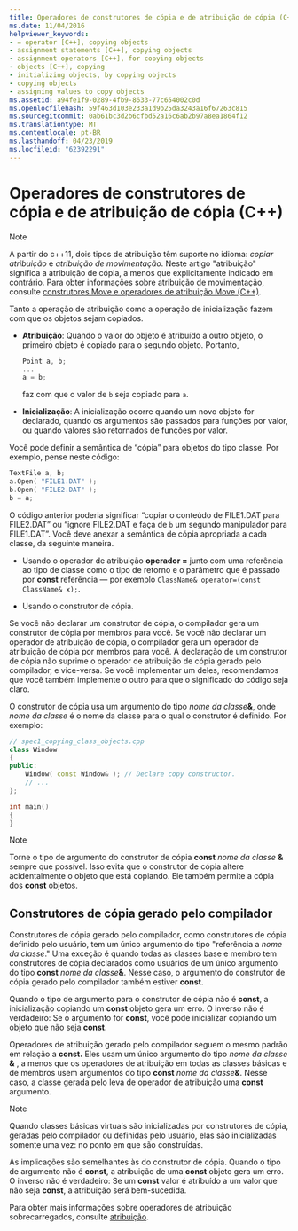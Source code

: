 ```yaml
---
title: Operadores de construtores de cópia e de atribuição de cópia (C++)
ms.date: 11/04/2016
helpviewer_keywords:
- = operator [C++], copying objects
- assignment statements [C++], copying objects
- assignment operators [C++], for copying objects
- objects [C++], copying
- initializing objects, by copying objects
- copying objects
- assigning values to copy objects
ms.assetid: a94fe1f9-0289-4fb9-8633-77c654002c0d
ms.openlocfilehash: 59f463d103e233a1d9b25da3243a16f67263c815
ms.sourcegitcommit: 0ab61bc3d2b6cfbd52a16c6ab2b97a8ea1864f12
ms.translationtype: MT
ms.contentlocale: pt-BR
ms.lasthandoff: 04/23/2019
ms.locfileid: "62392291"
---
```

# <a name="copy-constructors-and-copy-assignment-operators-c"></a>Operadores de construtores de cópia e de atribuição de cópia (C++)

> [!NOTE]
> A partir do c++11, dois tipos de atribuição têm suporte no idioma: *copiar atribuição* e *atribuição de movimentação*. Neste artigo "atribuição" significa a atribuição de cópia, a menos que explicitamente indicado em contrário. Para obter informações sobre atribuição de movimentação, consulte [construtores Move e operadores de atribuição Move (C++)](move-constructors-and-move-assignment-operators-cpp.md).
>
> Tanto a operação de atribuição como a operação de inicialização fazem com que os objetos sejam copiados.

- **Atribuição**: Quando o valor do objeto é atribuído a outro objeto, o primeiro objeto é copiado para o segundo objeto. Portanto,

    ```cpp
    Point a, b;
    ...
    a = b;
    ```

   faz com que o valor de `b` seja copiado para `a`.

- **Inicialização**: A inicialização ocorre quando um novo objeto for declarado, quando os argumentos são passados para funções por valor, ou quando valores são retornados de funções por valor.

Você pode definir a semântica de “cópia” para objetos do tipo classe. Por exemplo, pense neste código:

```cpp
TextFile a, b;
a.Open( "FILE1.DAT" );
b.Open( "FILE2.DAT" );
b = a;
```

O código anterior poderia significar “copiar o conteúdo de FILE1.DAT para FILE2.DAT” ou “ignore FILE2.DAT e faça de `b` um segundo manipulador para FILE1.DAT”. Você deve anexar a semântica de cópia apropriada a cada classe, da seguinte maneira.

- Usando o operador de atribuição **operador =** junto com uma referência ao tipo de classe como o tipo de retorno e o parâmetro que é passado por **const** referência — por exemplo `ClassName& operator=(const ClassName& x);`.

- Usando o construtor de cópia.

Se você não declarar um construtor de cópia, o compilador gera um construtor de cópia por membros para você.  Se você não declarar um operador de atribuição de cópia, o compilador gera um operador de atribuição de cópia por membros para você. A declaração de um construtor de cópia não suprime o operador de atribuição de cópia gerado pelo compilador, e vice-versa. Se você implementar um deles, recomendamos que você também implemente o outro para que o significado do código seja claro.

O construtor de cópia usa um argumento do tipo <em>nome da classe</em><strong>&</strong>, onde *nome da classe* é o nome da classe para o qual o construtor é definido. Por exemplo:

```cpp
// spec1_copying_class_objects.cpp
class Window
{
public:
    Window( const Window& ); // Declare copy constructor.
    // ...
};

int main()
{
}
```

> [!NOTE]
> Torne o tipo de argumento do construtor de cópia **const** <em>nome da classe</em> <strong>&</strong> sempre que possível. Isso evita que o construtor de cópia altere acidentalmente o objeto que está copiando. Ele também permite a cópia dos **const** objetos.

## <a name="compiler-generated-copy-constructors"></a>Construtores de cópia gerado pelo compilador

Construtores de cópia gerado pelo compilador, como construtores de cópia definido pelo usuário, tem um único argumento do tipo "referência a *nome da classe*." Uma exceção é quando todas as classes base e membro tem construtores de cópia declarados como usuários de um único argumento do tipo **const** <em>nome da classe</em><strong>&</strong>. Nesse caso, o argumento do construtor de cópia gerado pelo compilador também estiver **const**.

Quando o tipo de argumento para o construtor de cópia não é **const**, a inicialização copiando um **const** objeto gera um erro. O inverso não é verdadeiro: Se o argumento for **const**, você pode inicializar copiando um objeto que não seja **const**.

Operadores de atribuição gerado pelo compilador seguem o mesmo padrão em relação a **const.** Eles usam um único argumento do tipo <em>nome da classe</em> <strong>&</strong> , a menos que os operadores de atribuição em todas as classes básicas e de membros usem argumentos do tipo **const** <em>nome da classe</em><strong>&</strong>. Nesse caso, a classe gerada pelo leva de operador de atribuição uma **const** argumento.

> [!NOTE]
> Quando classes básicas virtuais são inicializadas por construtores de cópia, geradas pelo compilador ou definidas pelo usuário, elas são inicializadas somente uma vez: no ponto em que são construídas.

As implicações são semelhantes às do construtor de cópia. Quando o tipo de argumento não é **const**, a atribuição de uma **const** objeto gera um erro. O inverso não é verdadeiro: Se um **const** valor é atribuído a um valor que não seja **const**, a atribuição será bem-sucedida.

Para obter mais informações sobre operadores de atribuição sobrecarregados, consulte [atribuição](../cpp/assignment.md).